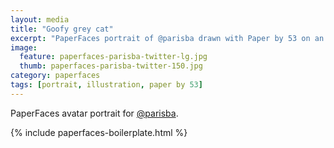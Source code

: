 ```yaml
---
layout: media
title: "Goofy grey cat"
excerpt: "PaperFaces portrait of @parisba drawn with Paper by 53 on an iPad."
image: 
  feature: paperfaces-parisba-twitter-lg.jpg
  thumb: paperfaces-parisba-twitter-150.jpg
category: paperfaces
tags: [portrait, illustration, paper by 53]
---
```


PaperFaces avatar portrait for [@parisba](http://twitter.com/parisba).

{% include paperfaces-boilerplate.html %}